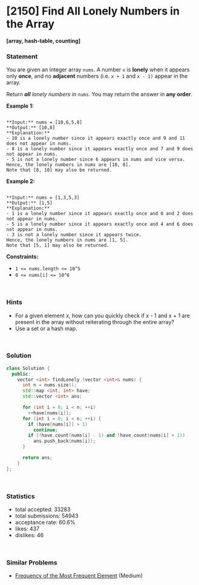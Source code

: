 # [2150] Find All Lonely Numbers in the Array

**[array, hash-table, counting]**

### Statement

You are given an integer array `nums`. A number `x` is **lonely** when it appears only **once**, and no **adjacent** numbers (i.e. `x + 1` and `x - 1)` appear in the array.

Return ***all** lonely numbers in* `nums`. You may return the answer in **any order**.


**Example 1:**

```

**Input:** nums = [10,6,5,8]
**Output:** [10,8]
**Explanation:** 
- 10 is a lonely number since it appears exactly once and 9 and 11 does not appear in nums.
- 8 is a lonely number since it appears exactly once and 7 and 9 does not appear in nums.
- 5 is not a lonely number since 6 appears in nums and vice versa.
Hence, the lonely numbers in nums are [10, 8].
Note that [8, 10] may also be returned.

```

**Example 2:**

```

**Input:** nums = [1,3,5,3]
**Output:** [1,5]
**Explanation:** 
- 1 is a lonely number since it appears exactly once and 0 and 2 does not appear in nums.
- 5 is a lonely number since it appears exactly once and 4 and 6 does not appear in nums.
- 3 is not a lonely number since it appears twice.
Hence, the lonely numbers in nums are [1, 5].
Note that [5, 1] may also be returned.

```

**Constraints:**
* `1 <= nums.length <= 10^5`
* `0 <= nums[i] <= 10^6`


<br />

### Hints

- For a given element x, how can you quickly check if x - 1 and x + 1 are present in the array without reiterating through the entire array?
- Use a set or a hash map.

<br />

### Solution

```cpp
class Solution {
  public:
    vector <int> findLonely (vector <int>& nums) {
      int n = nums.size();
      std::map <int, int> have;
      std::vector <int> ans;

      for (int i = 0; i < n; ++i)
        ++have[nums[i]];
      for (int i = 0; i < n; ++i) {
        if (have[nums[i]] > 1)
          continue;
        if (!have.count(nums[i] - 1) and !have.count(nums[i] + 1))
          ans.push_back(nums[i]);
      }

      return ans;
    }
};
```

<br />

### Statistics

- total accepted: 33283
- total submissions: 54943
- acceptance rate: 60.6%
- likes: 437
- dislikes: 46

<br />

### Similar Problems

- [Frequency of the Most Frequent Element](https://leetcode.com/problems/frequency-of-the-most-frequent-element) (Medium)

